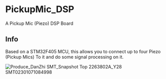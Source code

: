 # PickupMic_DSP
A Pickup Mic (Piezo) DSP Board

## Info
Based on a STM32F405 MCU, this allows you to connect up to four Piezo (Pickup Mics) To it and do some signal processing on it.

![Produce_DanZhi SMT_Snapshot Top 2263802A_Y28 SMT02301071084998](https://user-images.githubusercontent.com/728092/211213554-20e0e1e1-9257-4d34-999d-0d90c5aa655a.png)
